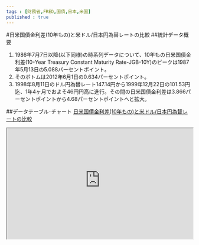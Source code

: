 ```yaml
--- 
tags : [財務省,FRED,国債,日本,米国] 
published : true
---
```

#日米国債金利差(10年もの)と米ドル/日本円為替レートの比較
##統計データ概要
1. 1986年7月7日以降(以下同様)の時系列データについて、10年もの日米国債金利差(10-Year Treasury Constant Maturity Rate-JGB-10Y)のピークは1987年5月13日の5.088パーセントポイント。
1. そのボトムは2012年6月1日の0.634パーセントポイント。
1. 1998年8月11日のドル円為替レート147.14円から1999年12月22日の101.53円迄、1年4ヶ月でおよそ46円円高に進行。その間の日米国債金利差は3.866パーセントポイントから4.68パーセントポイントへと拡大。




##データテーブル･チャート
[日米国債金利差(10年もの)と米ドル/日本円為替レートの比較](
http://knowledgevault.saecanet.com/charts/am-consulting.co.jp-2016-08-17-14-34-06.html
)

<iframe src="
http://knowledgevault.saecanet.com/charts/am-consulting.co.jp-2016-08-17-14-34-06.html
" width="100%" height="300px"></iframe>